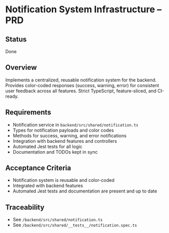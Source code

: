 # Notification System Infrastructure – PRD

## Status
Done

## Overview
Implements a centralized, reusable notification system for the backend. Provides color-coded responses (success, warning, error) for consistent user feedback across all features. Strict TypeScript, feature-sliced, and CI-ready.

## Requirements
- Notification service in `backend/src/shared/notification.ts`
- Types for notification payloads and color codes
- Methods for success, warning, and error notifications
- Integration with backend features and controllers
- Automated Jest tests for all logic
- Documentation and TODOs kept in sync

## Acceptance Criteria
- Notification system is reusable and color-coded
- Integrated with backend features
- Automated Jest tests and documentation are present and up to date

## Traceability
- See `/backend/src/shared/notification.ts`
- See `/backend/src/shared/__tests__/notification.spec.ts`
